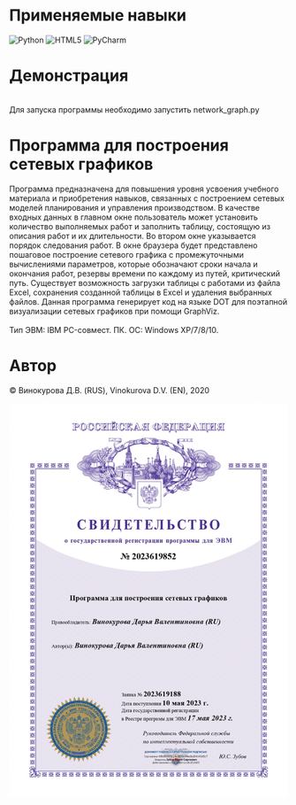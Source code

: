 # Применяемые навыки
![Python](https://img.shields.io/badge/python-3670A0?style=for-the-badge&logo=python&logoColor=ffdd54)
![HTML5](https://img.shields.io/badge/html5-%23E34F26.svg?style=for-the-badge&logo=html5&logoColor=white)
![PyCharm](https://img.shields.io/badge/pycharm-143?style=for-the-badge&logo=pycharm&logoColor=black&color=black&labelColor=green)


# Демонстрация
<br>Для запуска программы необходимо запустить network_graph.py


# Программа для построения сетевых графиков
Программа предназначена для повышения уровня усвоения учебного материала и приобретения навыков, связанных с построением сетевых моделей планирования и управления производством. В качестве входных данных в главном окне пользователь может установить количество выполняемых работ и заполнить таблицу, состоящую из описания работ и их длительности. Во втором окне указывается порядок следования работ. В окне браузера будет представлено пошаговое построение сетевого графика с промежуточными вычислениями параметров, которые обозначают сроки начала и окончания работ, резервы времени по каждому из путей, критический путь. Существует возможность загрузки таблицы с работами из файла Excel, сохранения созданной таблицы в Excel и удаления выбранных файлов. 
Данная программа генерирует код на языке DOT для поэтапной визуализации сетевых графиков при помощи GraphViz.
<br><br>Тип ЭВМ: IBM PC-совмест. ПК. ОС: Windows ХР/7/8/10.

# Автор
© Винокурова Д.В. (RUS), Vinokurova D.V. (EN), 2020

![Свидетельство на программу ЭВМ](./files/Свидетельство.jpg)

